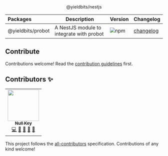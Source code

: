 <div align="center">@yieldbits/nestjs</div>

| Packages          | Description                              | Version                                                | Changelog                                                                               |
| :---------------- | ---------------------------------------- | ------------------------------------------------------ | --------------------------------------------------------------------------------------- |
| @yieldbits/probot | A NestJS module to integrate with probot | ![npm](https://img.shields.io/npm/v/@yieldbits/probot) | [changelog](https://github.com/yieldbits/nestjs/blob/main/packages/probot/CHANGELOG.md) |

## Contribute

Contributions welcome! Read the [contribution guidelines](./contributing.md) first.

## Contributors ✨

<!-- ALL-CONTRIBUTORS-LIST:START - Do not remove or modify this section -->
<!-- prettier-ignore-start -->
<!-- markdownlint-disable -->

<table>
  <tr>
    <td align="center"><a href="https://github.com/null-key"><img src="https://github.com/null-key.png" width="100px;" alt=""/><br /><sub><b>Null Key</b></sub></a><br /><a href="https://github.com/yieldbits/nestjs/commits?author=null-key" title="Code">💻</a> <a href="#ideas-null-key" title="Ideas, Planning, & Feedback">🤔</a> <a href="https://github.com/yieldbits/nestjs/issues?q=author%3Anull-key" title="Bug reports">🐛</a> <a href="https://github.com/yieldbits/nestjs/commits?author=null-key" title="Documentation">📖</a> <a href="https://github.com/yieldbits/nestjs/pulls?q=is%3Apr+reviewed-by%3Anull-key" title="Reviewed Pull Requests">👀</a></td>
  </tr>
</table>

<!-- markdownlint-restore -->
<!-- prettier-ignore-end -->

<!-- ALL-CONTRIBUTORS-LIST:END -->

This project follows the [all-contributors](https://github.com/all-contributors/all-contributors) specification. Contributions of any kind welcome!
